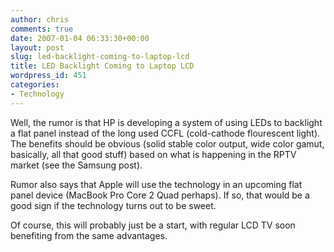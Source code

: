 ```yaml
---
author: chris
comments: true
date: 2007-01-04 06:33:30+00:00
layout: post
slug: led-backlight-coming-to-laptop-lcd
title: LED Backlight Coming to Laptop LCD
wordpress_id: 451
categories:
- Technology
---
```


Well, the rumor is that HP is developing a system of using LEDs to backlight a flat panel instead of the long used CCFL (cold-cathode flourescent light). The benefits should be obvious (solid stable color output, wide color gamut, basically, all that good stuff) based on what is happening in the RPTV market (see the Samsung post).

Rumor also says that Apple will use the technology in an upcoming flat panel device (MacBook Pro Core 2 Quad perhaps). If so, that would be a good sign if the technology turns out to be sweet.

Of course, this will probably just be a start, with regular LCD TV soon benefiting from the same advantages.
